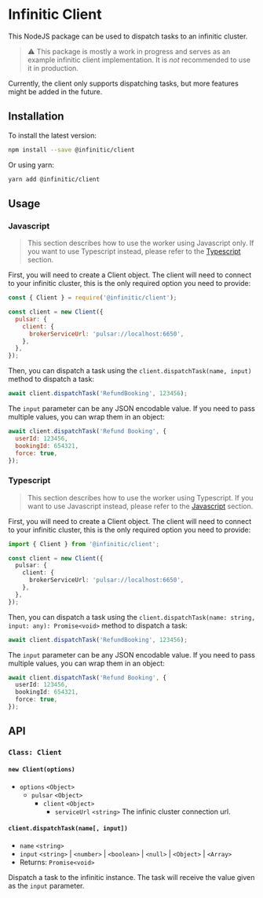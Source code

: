 # Infinitic Client

This NodeJS package can be used to dispatch tasks to an infinitic cluster.

> ⚠️ This package is mostly a work in progress and serves as an example infinitic client implementation.
> It is _not_ recommended to use it in production.

Currently, the client only supports dispatching tasks, but more features might be added in the future.

## Installation

To install the latest version:

```sh
npm install --save @infinitic/client
```

Or using yarn:

```sh
yarn add @infinitic/client
```

## Usage

### Javascript

> This section describes how to use the worker using Javascript only.
> If you want to use Typescript instead, please refer to the [Typescript](#typescript) section.

First, you will need to create a Client object. The client will need to connect to your infinitic cluster,
this is the only required option you need to provide:

```javascript
const { Client } = require('@infinitic/client');

const client = new Client({
  pulsar: {
    client: {
      brokerServiceUrl: 'pulsar://localhost:6650',
    },
  },
});
```

Then, you can dispatch a task using the `client.dispatchTask(name, input)` method to dispatch a task:

```javascript
await client.dispatchTask('RefundBooking', 123456);
```

The `input` parameter can be any JSON encodable value. If you need to pass multiple values,
you can wrap them in an object:

```javascript
await client.dispatchTask('Refund Booking', {
  userId: 123456,
  bookingId: 654321,
  force: true,
});
```

### Typescript

> This section describes how to use the worker using Typescript.
> If you want to use Javascript instead, please refer to the [Javascript](#javascript) section.

First, you will need to create a Client object. The client will need to connect to your infinitic cluster,
this is the only required option you need to provide:

```typescript
import { Client } from '@infinitic/client';

const client = new Client({
  pulsar: {
    client: {
      brokerServiceUrl: 'pulsar://localhost:6650',
    },
  },
});
```

Then, you can dispatch a task using the `client.dispatchTask(name: string, input: any): Promise<void>` method to dispatch a task:

```typescript
await client.dispatchTask('RefundBooking', 123456);
```

The `input` parameter can be any JSON encodable value. If you need to pass multiple values,
you can wrap them in an object:

```typescript
await client.dispatchTask('Refund Booking', {
  userId: 123456,
  bookingId: 654321,
  force: true,
});
```

## API

### `Class: Client`

#### `new Client(options)`

- `options` `<Object>`
  - `pulsar` `<Object>`
    - `client` `<Object>`
      - `serviceUrl` `<string>` The infinic cluster connection url.

#### `client.dispatchTask(name[, input])`

- `name` `<string>`
- `input` `<string>` | `<number>` | `<boolean>` | `<null>` | `<Object>` | `<Array>`
- Returns: `Promise<void>`

Dispatch a task to the infinitic instance. The task will receive the value given as the `input` parameter.
